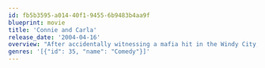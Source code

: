 ```yaml
---
id: fb5b3595-a014-40f1-9455-6b9483b4aa9f
blueprint: movie
title: 'Connie and Carla'
release_date: '2004-04-16'
overview: "After accidentally witnessing a mafia hit in the Windy City, gal pals Connie and Carla skip town for L.A., where they go way undercover as singers working the city's dinner theater circuit ... as drag queens. Now, it's not enough that they become big hits on the scene; things get extra-weird when Connie meets Jeff -- a guy she'd like to be a woman with"
genres: '[{"id": 35, "name": "Comedy"}]'
---
```

